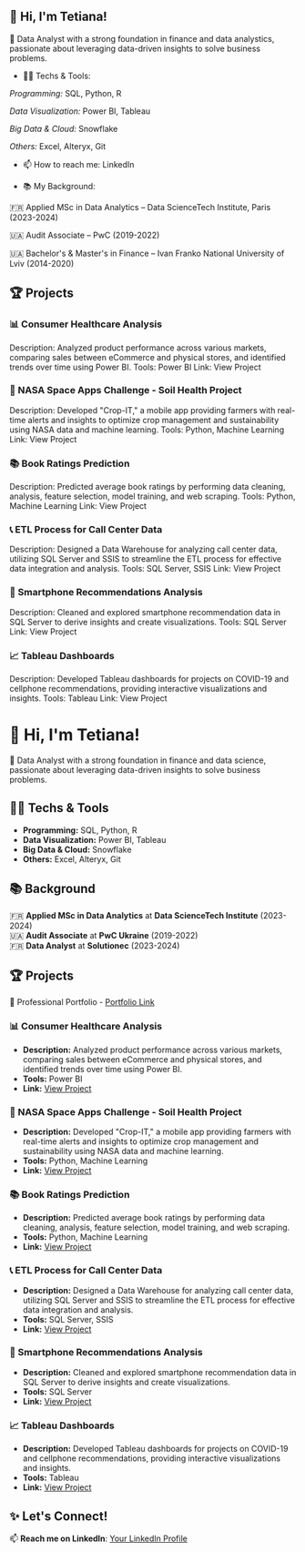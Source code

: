 ## 👋 Hi, I'm Tetiana!

🔎 Data Analyst with a strong foundation in finance and data analystics, passionate about leveraging data-driven insights to solve business problems.

- 👩‍💻 Techs & Tools:

_Programming:_ SQL, Python, R

_Data Visualization:_ Power BI, Tableau

_Big Data & Cloud:_ Snowflake

_Others:_ Excel, Alteryx, Git

- 📫 How to reach me: LinkedIn

- 📚 My Background:

🇫🇷 Applied MSc in Data Analytics – Data ScienceTech Institute, Paris (2023-2024)

🇺🇦 Audit Associate – PwC (2019-2022)

🇺🇦 Bachelor's & Master's in Finance – Ivan Franko National University of Lviv (2014-2020)


## 🏆 Projects

### 📊 Consumer Healthcare Analysis
Description: Analyzed product performance across various markets, comparing sales between eCommerce and physical stores, and identified trends over time using Power BI.
Tools: Power BI
Link: View Project

### 🌱 NASA Space Apps Challenge - Soil Health Project
Description: Developed "Crop-IT," a mobile app providing farmers with real-time alerts and insights to optimize crop management and sustainability using NASA data and machine learning.
Tools: Python, Machine Learning
Link: View Project

### 📚 Book Ratings Prediction
Description: Predicted average book ratings by performing data cleaning, analysis, feature selection, model training, and web scraping.
Tools: Python, Machine Learning
Link: View Project

### 📞 ETL Process for Call Center Data
Description: Designed a Data Warehouse for analyzing call center data, utilizing SQL Server and SSIS to streamline the ETL process for effective data integration and analysis.
Tools: SQL Server, SSIS
Link: View Project

### 📱 Smartphone Recommendations Analysis
Description: Cleaned and explored smartphone recommendation data in SQL Server to derive insights and create visualizations.
Tools: SQL Server
Link: View Project

### 📈 Tableau Dashboards
Description: Developed Tableau dashboards for projects on COVID-19 and cellphone recommendations, providing interactive visualizations and insights.
Tools: Tableau
Link: View Project



# 👋 Hi, I'm Tetiana!  
🔎 Data Analyst with a strong foundation in finance and data science, passionate about leveraging data-driven insights to solve business problems.  

## 👩‍💻 Techs & Tools  
- **Programming:** SQL, Python, R  
- **Data Visualization:** Power BI, Tableau  
- **Big Data & Cloud:** Snowflake  
- **Others:** Excel, Alteryx, Git  

## 📚 Background  
🇫🇷 **Applied MSc in Data Analytics** at **Data ScienceTech Institute** (2023-2024)  
🇺🇦 **Audit Associate** at **PwC Ukraine** (2019-2022)  
🇫🇷 **Data Analyst** at **Solutionec** (2023-2024)  

## 🏆 Projects  

📂 Professional Portfolio - [Portfolio Link](https://tetianashchudla.github.io/Portfolio/)


### 📊 Consumer Healthcare Analysis  
- **Description:** Analyzed product performance across various markets, comparing sales between eCommerce and physical stores, and identified trends over time using Power BI.  
- **Tools:** Power BI  
- **Link:** [View Project](https://github.com/TetianaShchudla/CHC-data-PowerBI)  

### 🌱 NASA Space Apps Challenge - Soil Health Project  
- **Description:** Developed "Crop-IT," a mobile app providing farmers with real-time alerts and insights to optimize crop management and sustainability using NASA data and machine learning.  
- **Tools:** Python, Machine Learning  
- **Link:** [View Project](https://github.com/TetianaShchudla/hackathon)  

### 📚 Book Ratings Prediction  
- **Description:** Predicted average book ratings by performing data cleaning, analysis, feature selection, model training, and web scraping.  
- **Tools:** Python, Machine Learning  
- **Link:** [View Project](https://github.com/TetianaShchudla/Book-Ratings-Prediction-Project)  

### 📞 ETL Process for Call Center Data  
- **Description:** Designed a Data Warehouse for analyzing call center data, utilizing SQL Server and SSIS to streamline the ETL process for effective data integration and analysis.  
- **Tools:** SQL Server, SSIS  
- **Link:** [View Project](https://github.com/TetianaShchudla/ETL-project_Call-Center)  

### 📱 Smartphone Recommendations Analysis  
- **Description:** Cleaned and explored smartphone recommendation data in SQL Server to derive insights and create visualizations.  
- **Tools:** SQL Server  
- **Link:** [View Project](https://github.com/TetianaShchudla/Cellphones_Recomendations-SQL_Project)  

### 📈 Tableau Dashboards  
- **Description:** Developed Tableau dashboards for projects on COVID-19 and cellphone recommendations, providing interactive visualizations and insights.  
- **Tools:** Tableau  
- **Link:** [View Project](https://public.tableau.com/app/profile/tetiana.shchudla/vizzes)  

## ✨ Let's Connect!  
📫 **Reach me on LinkedIn**: [Your LinkedIn Profile](https://www.linkedin.com/in/tetiana-shchudla/)  
